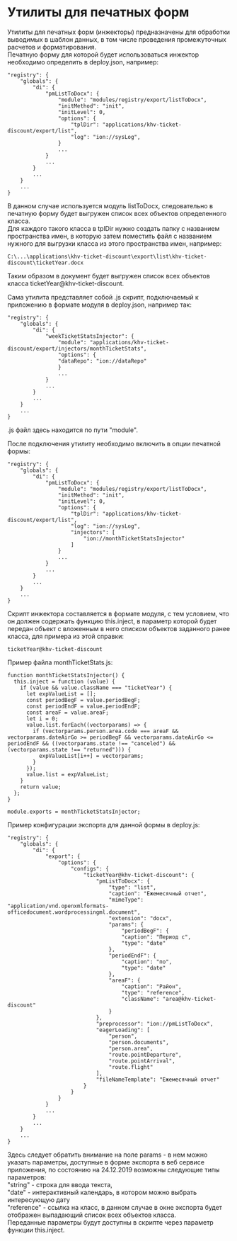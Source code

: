 # Утилиты для печатных форм
Утилиты для печатных форм (инжекторы) предназначены для обработки выводимых в шаблон данных, в том числе проведения промежуточных расчетов и форматирования.  
Печатную форму для которой будет использоваться инжектор необходимо определить в deploy.json, например:
```
"registry": {
    "globals": {
        "di": {
            "pmListToDocx": {
                "module": "modules/registry/export/listToDocx",
                "initMethod": "init",
                "initLevel": 0,
                "options": {
                    "tplDir": "applications/khv-ticket-discount/export/list",
                    "log": "ion://sysLog",
                }
                ...
            }
            ...
        }
        ...
    }
    ...
}
```
В данном случае используется модуль listToDocx, следовательно в печатную форму будет выгружен список всех объектов определенного класса.  
Для каждого такого класса в tplDir нужно создать папку с названием пространства имен, в которую затем поместить файл с названием нужного для выгрузки класса из этого пространства имен, например:
```
C:\...\applications\khv-ticket-discount\export\list\khv-ticket-discount\ticketYear.docx
```
Таким образом в документ будет выгружен список всех объектов класса ticketYear@khv-ticket-discount.

Сама утилита представляет собой .js скрипт, подключаемый к приложению в формате модуля в deploy.json, например так:
```
"registry": {
    "globals": {
        "di": {
            "weekTicketStatsInjector": {
                "module": "applications/khv-ticket-discount/export/injectors/monthTicketStats",
                "options": {
                "dataRepo": "ion://dataRepo"
                }
                ...
            }
            ...
        }
        ...
    }
    ...
}
```
.js файл здесь находится по пути "module".

После подключения утилиту необходимо включить в опции печатной формы:
```
"registry": {
    "globals": {
        "di": {
            "pmListToDocx": {
                "module": "modules/registry/export/listToDocx",
                "initMethod": "init",
                "initLevel": 0,
                "options": {
                    "tplDir": "applications/khv-ticket-discount/export/list",
                    "log": "ion://sysLog",
                    "injectors": [
                        "ion://monthTicketStatsInjector"
                    ]
                }
                ...
            }
            ...
        }
        ...
    }
    ...
}
```

Скрипт инжектора составляется в формате модуля, с тем условием, что он должен содержать функцию this.inject, в параметр которой будет передан объект с вложенным в него списком объектов заданного ранее класса, для примера из этой справки:
```
ticketYear@khv-ticket-discount
```

Пример файла monthTicketStats.js:
```
function monthTicketStatsInjector() {
  this.inject = function (value) {
    if (value && value.className === "ticketYear") {
      let expValueList = [];
      const periodBegF = value.periodBegF;
      const periodEndF = value.periodEndF;
      const areaF = value.areaF;
      let i = 0;
      value.list.forEach((vectorparams) => {
        if (vectorparams.person.area.code === areaF && vectorparams.dateAirGo >= periodBegF && vectorparams.dateAirGo <= periodEndF && ((vectorparams.state !== "canceled") && (vectorparams.state !== "returned"))) {
          expValueList[i++] = vectorparams;
        }
      });
      value.list = expValueList;
    }
    return value;
  };
}

module.exports = monthTicketStatsInjector;
```

Пример конфигурации экспорта для данной формы в deploy.js:
```
"registry": {
    "globals": {
        "di": {
            "export": {
                "options": {
                    "configs": {
                        "ticketYear@khv-ticket-discount": {
                            "pmListToDocx": {
                                "type": "list",
                                "caption": "Ежемесячный отчет",
                                "mimeType": "application/vnd.openxmlformats-officedocument.wordprocessingml.document",
                                "extension": "docx",
                                "params": {
                                    "periodBegF": {
                                    "caption": "Период с",
                                    "type": "date"
                                },
                                "periodEndF": {
                                    "caption": "по",
                                    "type": "date"
                                },
                                "areaF": {
                                    "caption": "Район",
                                    "type": "reference",
                                    "className": "area@khv-ticket-discount"
                                }
                            },
                            "preprocessor": "ion://pmListToDocx",
                            "eagerLoading": [
                                "person",
                                "person.documents",
                                "person.area",
                                "route.pointDeparture",
                                "route.pointArrival",
                                "route.flight"
                            ],
                            "fileNameTemplate": "Ежемесячный отчет"
                        }
                    }
                }
            }
            ...
        }
        ...
    }
    ...
}
```
Здесь следует обратить внимание на поле params - в нем можно указать параметры, доступные в форме экспорта в веб сервисе приложения, по состоянию на 24.12.2019 возможны следующие типы параметров:  
"string" - строка для ввода текста,  
"date" - интерактивный календарь, в котором можно выбрать интересующую дату  
"reference" - ссылка на класс, в данном случае в окне экспорта будет отображен выпадающий список всех объектов класса.  
Переданные параметры будут доступны в скрипте через параметр функции this.inject.